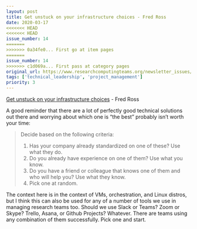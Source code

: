 ```yaml
---
layout: post
title: Get unstuck on your infrastructure choices - Fred Ross
date: 2020-03-17
<<<<<<< HEAD
<<<<<<< HEAD
issue_number: 14
=======
>>>>>>> 0a34fe0... First go at item pages
=======
issue_number: 14
>>>>>>> c1d069a... First pass at category pages
original_url: https://www.researchcomputingteams.org/newsletter_issues/0014
tags: ['technical_leadership', 'project_management']
priority: 3
---
```


<!-- markdownlint-disable MD033 -->
<!-- markdownlint-disable MD041 -->
<!-- markdownlint-disable MD049 -->

[Get unstuck on your infrastructure choices](http://madhadron.com/posts/choosing_your_base_stack.html) - Fred Ross

A good reminder that there are a lot of perfectly good technical solutions out there and worrying about which one is “the best” probably isn’t worth your time:

> Decide based on the following criteria:
>
> 1. Has your company already standardized on one of these? Use what they do.
> 2. Do you already have experience on one of them? Use what you know.
> 3. Do you have a friend or colleague that knows one of them and who will help you? Use what they know.
> 4. Pick one at random.

The context here is in the context of VMs, orchestration, and Linux distros, but I think this can also be used for any of a number of tools we use in managing research teams too.  Should we use Slack or Teams?  Zoom or Skype?  Trello, Asana, or Github Projects?  Whatever.  There are teams using any combination of them successfully.  Pick one and start.